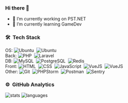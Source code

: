 ### Hi there 👋

- 🔭 I’m currently working on PST.NET
- 🌱 I’m currently learning GameDev


### 🛠 &nbsp;Tech Stack
OS: ![Ubuntu](https://img.shields.io/badge/-Ubuntu-141a20?style=flat&logo=ubuntu)&nbsp;
![Ubuntu](https://img.shields.io/badge/-Windows-141a20?style=flat&logo=windows)&nbsp;\
Back: ![PHP](https://img.shields.io/badge/-PHP-141a20?style=flat&logo=php)&nbsp;
![Laravel](https://img.shields.io/badge/-Laravel-141a20?style=flat&logo=laravel)&nbsp;\
DB: ![MySQL](https://img.shields.io/badge/-MySQL-141a20?style=flat&logo=mysql)&nbsp;
![PostgreSQL](https://img.shields.io/badge/-PostgreSQL-141a20?style=flat&logo=postgresql)&nbsp;
![Redis](https://img.shields.io/badge/-Redis-141a20?style=flat&logo=redis)&nbsp;\
Front: ![HTML](https://img.shields.io/badge/-HTML-141a20?style=flat&logo=HTML5)&nbsp;
![CSS](https://img.shields.io/badge/-CSS-141a20?style=flat&logo=CSS3&logoColor=1572B6)&nbsp;
![JavaScript](https://img.shields.io/badge/-JavaScript-141a20?style=flat&logo=javascript)&nbsp;
![VueJS](https://img.shields.io/badge/-Bootstrap-141a20?style=flat&logo=bootstrap)&nbsp;
![VueJS](https://img.shields.io/badge/-VueJS-141a20?style=flat&logo=vue.js)&nbsp;\
Other: ![Git](https://img.shields.io/badge/-Git-141a20?style=flat&logo=git)&nbsp;
![PHPStorm](https://img.shields.io/badge/-PHPStorm-141a20?style=flat&logo=phpstorm)&nbsp;
![Postman](https://img.shields.io/badge/-Postman-141a20?style=flat&logo=postman)&nbsp;
![Sentry](https://img.shields.io/badge/-Sentry-141a20?style=flat&logo=sentry)&nbsp;


### ⚙️ &nbsp;GitHub Analytics
![stats](https://github-readme-stats.vercel.app/api?username=tkachikov&count_private=true&show_icons=true&theme=city_lights)
![languages](https://github-readme-stats.vercel.app/api/top-langs/?username=tkachikov&count_private=true&show_icons=true&include_all_commits=true&theme=city_lights&layout=compact&card_width=250)
